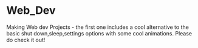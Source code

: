 # Web_Dev
Making Web dev Projects - the first one includes a cool alternative to the basic shut down,sleep,settings options with some cool animations.
Please do check it out!
